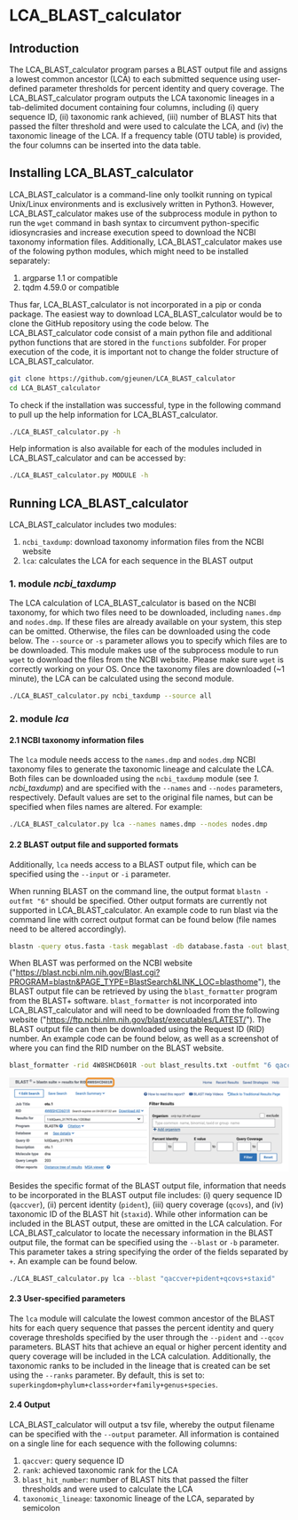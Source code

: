 # LCA_BLAST_calculator

## Introduction

The LCA_BLAST_calculator program parses a BLAST output file and assigns a lowest common ancestor (LCA) to each submitted sequence using user-defined parameter thresholds for percent identity and query coverage. The LCA_BLAST_calculator program outputs the LCA taxonomic lineages in a tab-delimited document containing four columns, including (i) query sequence ID, (ii) taxonomic rank achieved, (iii) number of BLAST hits that passed the filter threshold and were used to calculate the LCA, and (iv) the taxonomic lineage of the LCA. If a frequency table (OTU table) is provided, the four columns can be inserted into the data table.

## Installing LCA_BLAST_calculator

LCA_BLAST_calculator is a command-line only toolkit running on typical Unix/Linux environments and is exclusively written in Python3. However, LCA_BLAST_calculator makes use of the subprocess module in python to run the `wget` command in bash syntax to circumvent python-specific idiosyncrasies and increase execution speed to download the NCBI taxonomy information files. Additionally, LCA_BLAST_calculator makes use of the folowing python modules, which might need to be installed separately:

1. argparse 1.1 or compatible
2. tqdm 4.59.0 or compatible

Thus far, LCA_BLAST_calculator is not incorporated in a pip or conda package. The easiest way to download LCA_BLAST_calculator would be to clone the GitHub repository using the code below. The LCA_BLAST_calculator code consist of a main python file and additional python functions that are stored in the `functions` subfolder. For proper execution of the code, it is important not to change the folder structure of LCA_BLAST_calculator.

```sh
git clone https://github.com/gjeunen/LCA_BLAST_calculator
cd LCA_BLAST_calculator
```

To check if the installation was successful, type in the following command to pull up the help information for LCA_BLAST_calculator.

```sh
./LCA_BLAST_calculator.py -h
```

Help information is also available for each of the modules included in LCA_BLAST_calculator and can be accessed by:

```sh
./LCA_BLAST_calculator.py MODULE -h
```

## Running LCA_BLAST_calculator

LCA_BLAST_calculator includes two modules:

1. `ncbi_taxdump`: download taxonomy information files from the NCBI website
2. `lca`: calculates the LCA for each sequence in the BLAST output

### 1. module _ncbi_taxdump_

The LCA calculation of LCA_BLAST_calculator is based on the NCBI taxonomy, for which two files need to be downloaded, including `names.dmp` and `nodes.dmp`. If these files are already available on your system, this step can be omitted. Otherwise, the files can be downloaded using the code below. The `--source` or `-s` parameter allows you to specify which files are to be downloaded. This module makes use of the subprocess module to run `wget` to download the files from the NCBI website. Please make sure `wget` is correctly working on your OS. Once the taxonomy files are downloaded (~1 minute), the LCA can be calculated using the second module.

```sh
./LCA_BLAST_calculator.py ncbi_taxdump --source all
```

### 2. module _lca_

#### 2.1 NCBI taxonomy information files

The `lca` module needs access to the `names.dmp` and `nodes.dmp` NCBI taxonomy files to generate the taxonomic lineage and calculate the LCA. Both files can be downloaded using the `ncbi_taxdump` module (see _1. ncbi_taxdump_) and are specified with the `--names` and `--nodes` parameters, respectively. Default values are set to the original file names, but can be specified when files names are altered. For example:

```sh
./LCA_BLAST_calculator.py lca --names names.dmp --nodes nodes.dmp
```

#### 2.2 BLAST output file and supported formats

Additionally, `lca` needs access to a BLAST output file, which can be specified using the `--input` or `-i` parameter.

When running BLAST on the command line, the output format `blastn -outfmt "6"` should be specified. Other output formats are currently not supported in LCA_BLAST_calculator. An example code to run blast via the command line with correct output format can be found below (file names need to be altered accordingly).

```sh
blastn -query otus.fasta -task megablast -db database.fasta -out blast_otus.txt -outfmt "6 qaccver pident qcovs staxid"
```

When BLAST was performed on the NCBI website ("https://blast.ncbi.nlm.nih.gov/Blast.cgi?PROGRAM=blastn&PAGE_TYPE=BlastSearch&LINK_LOC=blasthome"), the BLAST output file can be retrieved by using the `blast_formatter` program from the BLAST+ software. `blast_formatter` is not incorporated into LCA_BLAST_calculator and will need to be downloaded from the following website ("https://ftp.ncbi.nlm.nih.gov/blast/executables/LATEST/"). The BLAST output file can then be downloaded using the Request ID (RID) number. An example code can be found below, as well as a screenshot of where you can find the RID number on the BLAST website.

```sh
blast_formatter -rid 4W8SHCD601R -out blast_results.txt -outfmt "6 qaccver pident qcovs staxid"
```

![Figure 1: RID location](figure_1_rid_location.png)

Besides the specific format of the BLAST output file, information that needs to be incorporated in the BLAST output file includes: (i) query sequence ID (`qaccver`), (ii) percent identity (`pident`), (iii) query coverage (`qcovs`), and (iv) taxonomic ID of the BLAST hit (`staxid`). While other information can be included in the BLAST output, these are omitted in the LCA calculation. For LCA_BLAST_calculator to locate the necessary information in the BLAST output file, the format can be specified using the `--blast` or `-b` parameter. This parameter takes a string specifying the order of the fields separated by `+`. An example can be found below.

```sh
./LCA_BLAST_calculator.py lca --blast "qaccver+pident+qcovs+staxid"
```

#### 2.3 User-specified parameters

The `lca` module will calculate the lowest common ancestor of the BLAST hits for each query sequence that passes the percent identity and query coverage thresholds specified by the user through the `--pident` and `--qcov` parameters. BLAST hits that achieve an equal or higher percent identity and query coverage will be included in the LCA calculation. Additionally, the taxonomic ranks to be included in the lineage that is created can be set using the `--ranks` parameter. By default, this is set to: `superkingdom+phylum+class+order+family+genus+species`.

#### 2.4 Output

LCA_BLAST_calculator will output a tsv file, whereby the output filename can be specified with the `--output` parameter. All information is contained on a single line for each sequence with the following columns:

1. `qaccver`: query sequence ID
2. `rank`: achieved taxonomic rank for the LCA
3. `blast_hit_number`: number of BLAST hits that passed the filter thresholds and were used to calculate the LCA
4. `taxonomic_lineage`: taxonomic lineage of the LCA, separated by semicolon
